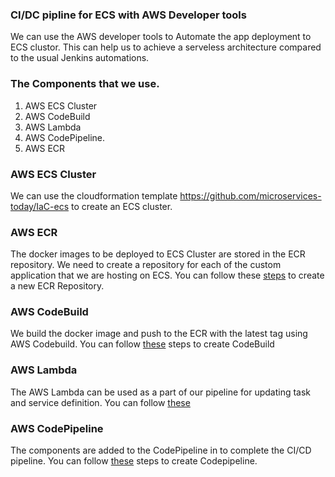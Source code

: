 ### CI/DC pipline for ECS with AWS Developer tools
We can use the AWS developer tools to Automate the app deployment to ECS clustor. This can help us to achieve a serveless architecture 
compared to the usual Jenkins automations.

### The Components that we use.

1. AWS ECS Cluster 
2. AWS CodeBuild
3. AWS Lambda
4. AWS CodePipeline.
5. AWS ECR

### AWS ECS Cluster
We can use the cloudformation template https://github.com/microservices-today/IaC-ecs to create an ECS cluster.
### AWS ECR
The docker images to be deployed to ECS Cluster are stored in the ECR repository. We need to create a repository for 
each of the custom application that we are hosting on ECS. You can follow these [steps](./ECR.md) to create a new ECR Repository.
### AWS CodeBuild
We build the docker image and push to the ECR with the latest tag using AWS Codebuild. You can follow [these](./AwsCodebuild.md) steps to create CodeBuild

### AWS Lambda

The AWS Lambda can be used as a part of our pipeline for updating task and service definition. You can follow [these](./Awslamda.md)

### AWS CodePipeline
The components are added to the CodePipeline in to complete the CI/CD pipeline. You can follow [these](./AwsCodebuild.md) steps to create Codepipeline.
